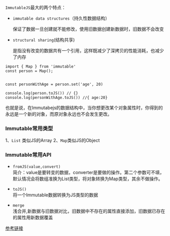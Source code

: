 `ImmutableJS`最大的两个特点：
- `immutable data structures`（持久性数据结构）

    保证了数据一旦创建就不能修改，使用旧数据创建新数据时，旧数据不会改变
- `structural sharing`(结构共享)
    
    是指没有改变的数据共有一个引用，这样既减少了深拷贝的性能消耗，也减少了内存


```
import { Map } from 'immutable'
const person = Map();


const personWithAge = person.set('age', 20)

console.log(person.toJS()) // {}
console.log(personWithAge.toJS()) //{ age:20}
```
也就是说，在Immutabejs的数据结构中，当你想更改某个对象属性时，你得到的永远是一个新的对象，而原对象永远也不会发生更改。

### Immutable常用类型
1、`List` 类似JS的Array
2、`Map`类似JS的Object


### Immutable常用API
- `fromJS(value,convert)`</br>
简介：value是要转变的数据，converter是要做的操作。第二个参数可不填，默认情况会将数组准换为List类型，将对象转换为Map类型，其余不做操作。

- `toJS()`</br>
将一个Immutable数据转换为JS类型的数据


- `merge`</br>
浅合并,新数据与旧数据对比，旧数据中不存在的属性直接添加，旧数据已存在的属性用新数据覆盖


[参考链接](https://github.com/camsong/blog/issues/3)
